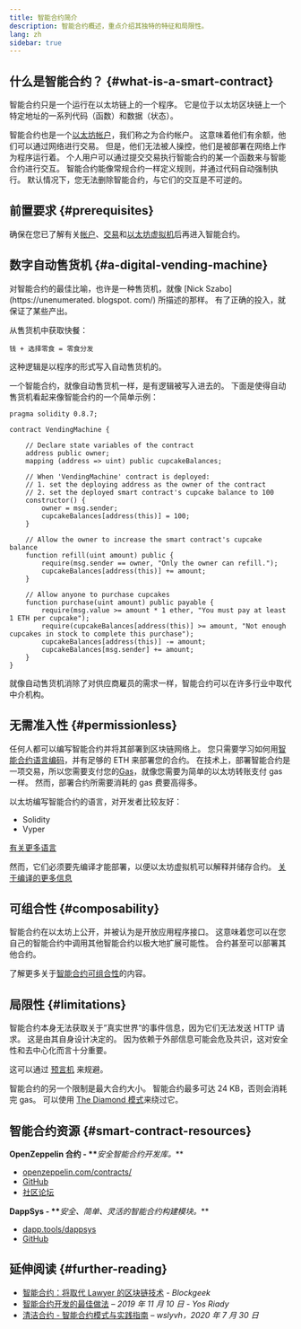 ```yaml
---
title: 智能合约简介
description: 智能合约概述，重点介绍其独特的特征和局限性。
lang: zh
sidebar: true
---
```


## 什么是智能合约？ {#what-is-a-smart-contract}

智能合约只是一个运行在以太坊链上的一个程序。 它是位于以太坊区块链上一个特定地址的一系列代码（函数）和数据（状态）。

智能合约也是一个[以太坊帐户](/developers/docs/accounts/)，我们称之为合约帐户。 这意味着他们有余额，他们可以通过网络进行交易。 但是，他们无法被人操控，他们是被部署在网络上作为程序运行着。 个人用户可以通过提交交易执行智能合约的某一个函数来与智能合约进行交互。 智能合约能像常规合约一样定义规则，并通过代码自动强制执行。 默认情况下，您无法删除智能合约，与它们的交互是不可逆的。

## 前置要求 {#prerequisites}

确保在您已了解有关[帐户](/developers/docs/accounts/)、[交易](/developers/docs/transactions/)和[以太坊虚拟机](/developers/docs/evm/)后再进入智能合约。

<!-- TODO simpler example... scheduling payments in Ethereum is actually difficult -->
<!-- TODO show an example smart contract, e.g. an implementation of a vending machine -->

## 数字自动售货机 {#a-digital-vending-machine}

对智能合约的最佳比喻，也许是一种售货机，就像 [Nick Szabo](https://unenumerated. blogspot. com/) 所描述的那样。 有了正确的投入，就保证了某些产出。

从售货机中获取快餐：

```
钱 + 选择零食 = 零食分发
```

这种逻辑是以程序的形式写入自动售货机的。

一个智能合约，就像自动售货机一样，是有逻辑被写入进去的。 下面是使得自动售货机看起来像智能合约的一个简单示例：

```solidity
pragma solidity 0.8.7;

contract VendingMachine {

    // Declare state variables of the contract
    address public owner;
    mapping (address => uint) public cupcakeBalances;

    // When 'VendingMachine' contract is deployed:
    // 1. set the deploying address as the owner of the contract
    // 2. set the deployed smart contract's cupcake balance to 100
    constructor() {
        owner = msg.sender;
        cupcakeBalances[address(this)] = 100;
    }

    // Allow the owner to increase the smart contract's cupcake balance
    function refill(uint amount) public {
        require(msg.sender == owner, "Only the owner can refill.");
        cupcakeBalances[address(this)] += amount;
    }

    // Allow anyone to purchase cupcakes
    function purchase(uint amount) public payable {
        require(msg.value >= amount * 1 ether, "You must pay at least 1 ETH per cupcake");
        require(cupcakeBalances[address(this)] >= amount, "Not enough cupcakes in stock to complete this purchase");
        cupcakeBalances[address(this)] -= amount;
        cupcakeBalances[msg.sender] += amount;
    }
}
```

就像自动售货机消除了对供应商雇员的需求一样，智能合约可以在许多行业中取代中介机构。

## 无需准入性 {#permissionless}

任何人都可以编写智能合约并将其部署到区块链网络上。 您只需要学习如何用[智能合约语言编码](/developers/docs/smart-contracts/languages/)，并有足够的 ETH 来部署您的合约。 在技术上，部署智能合约是一项交易，所以您需要支付您的[Gas](/developers/docs/gas/)，就像您需要为简单的以太坊转账支付 gas 一样。 然而，部署合约所需要消耗的 gas 费要高得多。

以太坊编写智能合约的语言，对开发者比较友好：

- Solidity
- Vyper

[有关更多语言](/developers/docs/smart-contracts/languages/)

然而，它们必须要先编译才能部署，以便以太坊虚拟机可以解释并储存合约。 [关于编译的更多信息](/developers/docs/smart-contracts/compiling/)

## 可组合性 {#composability}

智能合约在以太坊上公开，并被认为是开放应用程序接口。 这意味着您可以在您自己的智能合约中调用其他智能合约以极大地扩展可能性。 合约甚至可以部署其他合约。

了解更多关于[智能合约可组合性](/developers/docs/smart-contracts/composability/)的内容。

## 局限性 {#limitations}

智能合约本身无法获取关于”真实世界“的事件信息，因为它们无法发送 HTTP 请求。 这是由其自身设计决定的。 因为依赖于外部信息可能会危及共识，这对安全性和去中心化而言十分重要。

这可以通过 [预言机](/developers/docs/oracles/) 来规避。

智能合约的另一个限制是最大合约大小。 智能合约最多可达 24 KB，否则会消耗完 gas。 可以使用 [The Diamond 模式](https://eips.ethereum.org/EIPS/eip-2535)来绕过它。

## 智能合约资源 {#smart-contract-resources}

**OpenZeppelin 合约 - \*\***_安全智能合约开发库。_\*\*

- [openzeppelin.com/contracts/](https://openzeppelin.com/contracts/)
- [GitHub](https://github.com/OpenZeppelin/openzeppelin-contracts)
- [社区论坛](https://forum.openzeppelin.com/c/general/16)

**DappSys - \*\***_安全、简单、灵活的智能合约构建模块。_\*\*

- [dapp.tools/dappsys](https://dapp.tools/dappsys/)
- [GitHub](https://github.com/dapphub/dappsys)

## 延伸阅读 {#further-reading}

- [智能合约：将取代 Lawyer 的区块链技术](https://blockgeeks.com/guides/smart-contracts/) _- Blockgeek_
- [智能合约开发的最佳做法](https://yos.io/2019/11/10/smart-contract-development-best-practices/) _– 2019 年 11 月 10 日 - Yos Riady_
- [清洁合约 - 智能合约模式与实践指南](https://www.wslyvh.com/clean-contracts/) _– wslyvh，2020 年 7 月 30 日_
